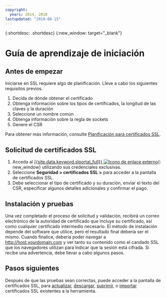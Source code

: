 ```yaml
---
copyright:
  years: 2014, 2018
lastupdated: "2018-08-15"
---
```


{:shortdesc: .shortdesc}
{:new_window: target="_blank"}

# Guía de aprendizaje de iniciación  


## Antes de empezar

Iniciarse en SSL requiere algo de planificación. Lleve a cabo los siguientes requisitos previos.

1. Decida de dónde obtener el certificado
2. Obtenga información sobre los tipos de certificados, la longitud de las claves y la duración
3. Seleccione un nombre común
4. Obtenga información sobre la regla de sockets
5. Genere el CSR

Para obtener más información, consulte [Planificación para certificados SSL](planning-ahead-ssl.html).

## Solicitud de certificados SSL

1. Acceda al [{{site.data.keyword.slportal_full}} ![Icono de enlace externo](../../icons/launch-glyph.svg "Icono de enlace externo")](https://control.softlayer.com/){: new_window} utilizando sus credenciales exclusivas.
2. Seleccione **Seguridad > certificados SSL >** para acceder a la pantalla de certificados SSL.
3. Debe seleccionar el tipo de certificado y su duración, enviar el texto del CSR, especificar algunos detalles adicionales y confirmar el pago.

## Instalación y pruebas
Una vez completado el proceso de solicitud y validación, recibirá un correo electrónico de la autoridad de certificado que incluye su certificado, así como cualquier certificado intermedio necesario. El método de instalación depende del software que utilice, pero el resultado final debería ser el mismo. Cuando finalice, debería poder navegar a <http://host.yourdomain.com> y ver tanto su contenido como el candado SSL que los navegadores utilizan para indicar que la sesión está cifrada. Si recibe una advertencia, debe llevar a cabo algunos pasos.

## Pasos siguientes

Después de que las pruebas sean correctas, puede acceder a la pantalla de certificados SSL, para [actualizar](view-and-update-ssl-certificate.html), [descargar](download-ssl-certificate-details.html), [suprimir](delete-ssl-certificate.html), o [importar](import-ssl-certificate.html) certificados SSL existentes a la herramienta.
